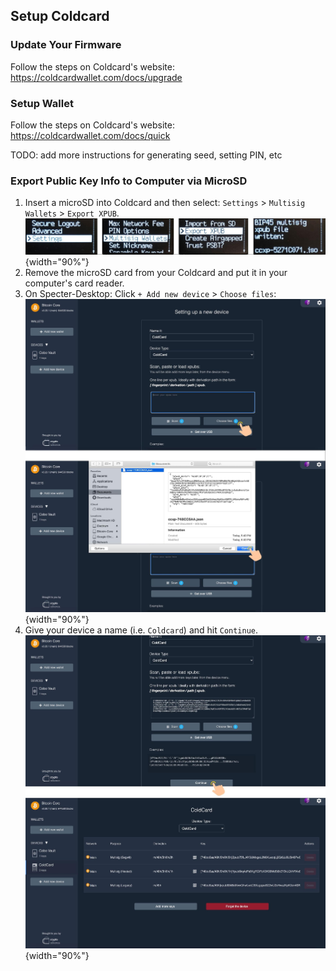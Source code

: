 ## Setup Coldcard

### Update Your Firmware
Follow the steps on Coldcard's website:  
<https://coldcardwallet.com/docs/upgrade>

### Setup Wallet
Follow the steps on Coldcard's website:  
<https://coldcardwallet.com/docs/quick>

TODO: add more instructions for generating seed, setting PIN, etc

### Export Public Key Info to Computer via MicroSD
1. Insert a microSD into Coldcard and then select: `Settings` > `Multisig Wallets` > `Export XPUB`.  
![](/assets/img/setup-coldcard-export-pubkey.jpg){width="90%"}
1. Remove the microSD card from your Coldcard and put it in your computer's card reader.  
1. On Specter-Desktop: Click `+ Add new device` > `Choose files`:  
![](/assets/img/setup-coldcard-specter-scan.jpg){width="90%"}
1. Give your device a name (i.e. `Coldcard`) and hit `Continue`.  
![](/assets/img/setup-coldcard-specter-scanned.jpg){width="90%"}
